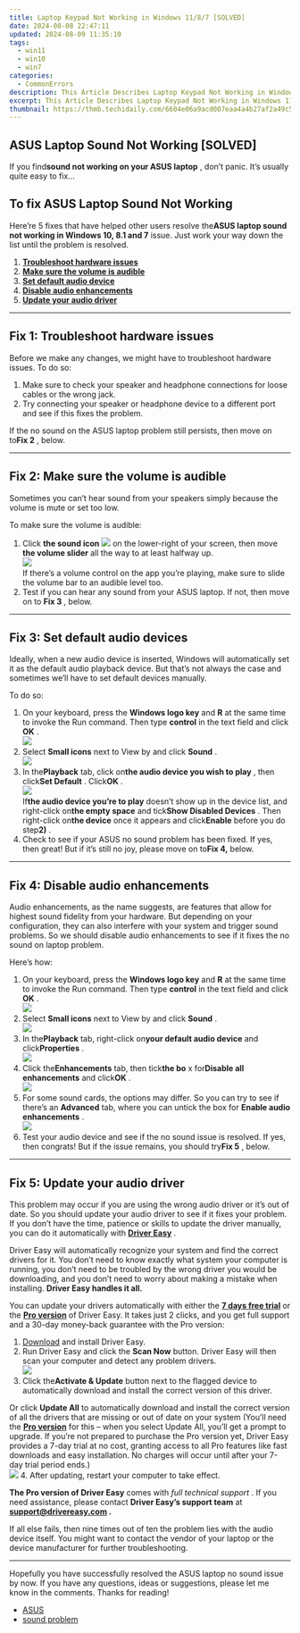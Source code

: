 ```yaml
---
title: Laptop Keypad Not Working in Windows 11/8/7 [SOLVED]
date: 2024-08-08 22:47:11
updated: 2024-08-09 11:35:10
tags:
  - win11
  - win10
  - win7
categories:
  - CommonErrors
description: This Article Describes Laptop Keypad Not Working in Windows 11/8/7 [SOLVED]
excerpt: This Article Describes Laptop Keypad Not Working in Windows 11/8/7 [SOLVED]
thumbnail: https://thmb.techidaily.com/6604e06a9acd007eaa4a4b27af2a49c5989610b00458bd7fc4b8189171f1981b.jpg
---
```


## ASUS Laptop Sound Not Working [SOLVED]

 If you find**sound not working on your ASUS laptop** , don’t panic. It’s usually quite easy to fix…

## To fix ASUS Laptop Sound Not Working

 Here’re 5 fixes that have helped other users resolve the**ASUS laptop sound not working in Windows 10, 8.1 and 7** issue. Just work your way down the list until the problem is resolved.

1. [**Troubleshoot hardware issues**](#F1)
2. [**Make sure the volume is audible**](#F2)
3. [**Set default audio device**](#F3)
4. [**Disable audio enhancements**](#F4)
5. [**Update your audio driver**](#F5)

---

## Fix 1: Troubleshoot hardware issues

 Before we make any changes, we might have to troubleshoot hardware issues. To do so:

1. Make sure to check your speaker and headphone connections for loose cables or the wrong jack.
2. Try connecting your speaker or headphone device to a different port and see if this fixes the problem.

 If the no sound on the ASUS laptop problem still persists, then move on to**Fix 2** , below.

---

## Fix 2: Make sure the volume is audible

 Sometimes you can’t hear sound from your speakers simply because the volume is mute or set too low.

To make sure the volume is audible:

1. Click **the sound icon**  ![](https://images.drivereasy.com/wp-content/uploads/2018/05/img_5b0b6b255519f.png)  on the lower-right of your screen, then move **the volume slider**  all the way  to at least halfway up.  
![](https://images.drivereasy.com/wp-content/uploads/2018/10/img_5bd7da01ab6db.jpg)  
 If there’s a volume control on the app you’re playing, make sure to slide the volume bar to an audible level too.
2. Test if you can hear any sound from your ASUS laptop. If not, then move on to **Fix 3** , below.

---

## Fix 3: Set default audio devices

 Ideally, when a new audio device is inserted, Windows will automatically set it as the default audio playback device. But that’s not always the case and sometimes we’ll have to set default devices manually.

To do so:

1. On your keyboard, press the **Windows logo key** and **R** at the same time to invoke the Run command. Then type **control** in the text field and click **OK** .  
![](https://images.drivereasy.com/wp-content/uploads/2021/03/2-1.jpg)
2. Select **Small icons** next to View by and click **Sound** .  
![](https://images.drivereasy.com/wp-content/uploads/2021/03/2-2.jpg)
3. In the**Playback** tab, click on**the audio device you wish to play** , then click**Set Default** . Click**OK** .  
![](https://images.drivereasy.com/wp-content/uploads/2018/10/img_5bd7f797e4504.jpg)  
 If**the audio device you’re to play** doesn’t show up in the device list, and right-click on**the empty space** and tick**Show Disabled Devices** . Then right-click on**the device** once it appears and click**Enable** before you do step**2)** .
4. Check to see if your ASUS no sound problem has been fixed. If yes, then great! But if it’s still no joy, please move on to**Fix 4,** below.

---

## Fix 4: Disable audio enhancements

 Audio enhancements, as the name suggests, are features that allow for highest sound fidelity from your hardware. But depending on your configuration, they can also interfere with your system and trigger sound problems. So we should disable audio enhancements to see if it fixes the no sound on laptop problem.

Here’s how:

1. On your keyboard, press the **Windows logo key** and **R** at the same time to invoke the Run command. Then type **control** in the text field and click **OK** .  
![](https://images.drivereasy.com/wp-content/uploads/2021/03/2-1.jpg)
2. Select **Small icons** next to View by and click **Sound** .  
![](https://images.drivereasy.com/wp-content/uploads/2021/03/2-2.jpg)
3. In the**Playback** tab, right-click on**your default audio device** and click**Properties** .  
![](https://images.drivereasy.com/wp-content/uploads/2018/10/img_5bd80da9483df.jpg)
4. Click the**Enhancements** tab, then tick**the bo** x for**Disable all enhancements** and click**OK** .  
![](https://images.drivereasy.com/wp-content/uploads/2018/10/img_5bd80d9349581.jpg)
5. For some sound cards, the options may differ. So you can try to see if there’s an **Advanced** tab, where you can untick the box for **Enable audio enhancements** .  
![](https://www.drivereasy.com/wp-content/uploads/2021/04/sound-enhancement.png)
6. Test your audio device and see if the no sound issue is resolved. If yes, then congrats! But if the issue remains, you should try**Fix 5** , below.

---

## Fix 5: Update your audio driver

This problem may occur if you are using the wrong audio  driver or it’s out of date. So you should update your audio driver to see if it fixes your problem. If you don’t have the time, patience or skills to update the driver manually, you can do it automatically with **[Driver Easy](https://tools.techidaily.com/drivereasy/download/)**  .

 Driver Easy will automatically recognize your system and find the correct drivers for it. You don’t need to know exactly what system your computer is running, you don’t need to be troubled by the wrong driver you would be downloading, and you don’t need to worry about making a mistake when installing. **Driver Easy handles it all.**

 You can update your drivers automatically with either the [**7 days free trial**](https://tools.techidaily.com/drivereasy/download/) or the [**Pro version**](https://tools.techidaily.com/drivereasy/download/) of Driver Easy. It takes just 2 clicks, and you get full support and a 30-day money-back guarantee with the Pro version:

1. [Download](https://tools.techidaily.com/drivereasy/download/) and install Driver Easy.
2. Run Driver Easy and click the **Scan Now** button. Driver Easy will then scan your computer and detect any problem drivers.  
![](https://www.drivereasy.com/wp-content/uploads/2020/10/6_0_scan-now.jpg)
3. Click the**Activate & Update** button next to the flagged device to automatically download and install the correct version of this driver.  

 Or click **Update All** to automatically download and install the correct version of all the drivers that are missing or out of date on your system (You’ll need the **[Pro version](https://tools.techidaily.com/drivereasy/download/)**  for this – when you select Update All, you’ll get a prompt to upgrade. If you’re not prepared to purchase the Pro version yet, Driver Easy provides a 7-day trial at no cost, granting access to all Pro features like fast downloads and easy installation. No charges will occur until after your 7-day trial period ends.)  
![](https://www.drivereasy.com/wp-content/uploads/2018/10/Cirrus-Logic-Superior-High-Definition-Audio.png)
4. After updating, restart your computer to take effect.

**The Pro version of Driver Easy** comes with _full technical support_ . If you need assistance, please contact **Driver Easy’s support team** at **[support@drivereasy.com](https://bellelily.pxf.io/m5azgm) .**

 If all else fails, then nine times out of ten the problem lies with the audio device itself. You might want to contact the vendor of your laptop or the device manufacturer for further troubleshooting.

---

 Hopefully you have successfully resolved the ASUS laptop no sound issue by now. If you have any questions, ideas or suggestions, please let me know in the comments. Thanks for reading!

* [ASUS](https://tools.techidaily.com/drivereasy/download/)
* [sound problem](https://zebaoaffiliateprogram.pxf.io/xkwqe1)

<ins class="adsbygoogle"
     style="display:block"
     data-ad-format="autorelaxed"
     data-ad-client="ca-pub-7571918770474297"
     data-ad-slot="1223367746"></ins>



<ins class="adsbygoogle"
     style="display:block"
     data-ad-client="ca-pub-7571918770474297"
     data-ad-slot="8358498916"
     data-ad-format="auto"
     data-full-width-responsive="true"></ins>
